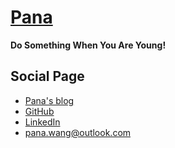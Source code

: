 [Pana](http://pana.wang)
=======

**Do Something When You Are Young!**


## Social Page

* [Pana's blog](http://n.thepana.com/)
* [GitHub](https://github.com/Pana)
* [LinkedIn](http://www.linkedin.com/in/panawang)
* pana.wang@outlook.com